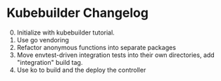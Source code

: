 # Kubebuilder Changelog

0. Initialize with kubebuilder tutorial.
1. Use go vendoring
2. Refactor anonymous functions into separate packages
3. Move envtest-driven integration tests into their own directories, add "integration" build tag.
4. Use ko to build and the deploy the controller
